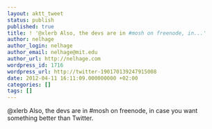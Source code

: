 ```yaml
---
layout: aktt_tweet
status: publish
published: true
title: ! '@xlerb Also, the devs are in #mosh on freenode, in...'
author: nelhage
author_login: nelhage
author_email: nelhage@mit.edu
author_url: http://nelhage.com
wordpress_id: 1716
wordpress_url: http://twitter-190170139247915008
date: 2012-04-11 16:11:09.000000000 +02:00
categories: []
tags: []
---
```

@xlerb Also, the devs are in #mosh on freenode, in case you want something better than Twitter.
